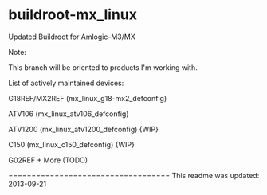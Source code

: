 buildroot-mx_linux
==================

Updated Buildroot for Amlogic-M3/MX

Note:

This branch will be oriented to products I'm working with.

List of actively maintained devices:

G18REF/MX2REF (mx_linux_g18-mx2_defconfig)

ATV106 (mx_linux_atv106_defconfig)

ATV1200 (mx_linux_atv1200_defconfig) {WIP}

C150 (mx_linux_c150_defconfig) {WIP}

G02REF + More (TODO)

===================================
This readme was updated: 2013-09-21
